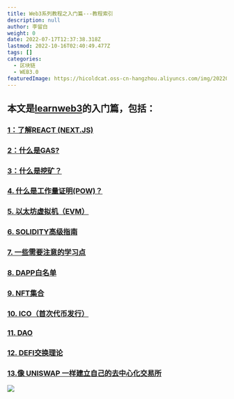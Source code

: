 ```yaml
---
title: Web3系列教程之入门篇---教程索引
description: null
author: 李留白
weight: 0
date: 2022-07-17T12:37:38.318Z
lastmod: 2022-10-16T02:40:49.477Z
tags: []
categories:
  - 区块链
  - WEB3.0
featuredImage: https://hicoldcat.oss-cn-hangzhou.aliyuncs.com/img/20220703215340.png
---
```


## 本文是[learnweb3](https://www.learnweb3.io/)的入门篇，包括：

### [1：了解REACT (NEXT.JS)](https://hicoldcat.com/posts/web3/sophomore-track-1)
### [2：什么是GAS?](https://hicoldcat.com/posts/web3/sophomore-track-2)
### [3：什么是挖矿？](https://hicoldcat.com/posts/web3/sophomore-track-3)
### [4. 什么是工作量证明(POW)？](https://hicoldcat.com/posts/web3/sophomore-track-4)
### [5. 以太坊虚拟机（EVM）](https://hicoldcat.com/posts/web3/sophomore-track-5)
### [6. SOLIDITY高级指南](https://hicoldcat.com/posts/web3/sophomore-track-6)
### [7. 一些需要注意的学习点](https://hicoldcat.com/posts/web3/sophomore-track-7)
### [8. DAPP白名单](https://hicoldcat.com/posts/web3/sophomore-track-8)
### [9. NFT集合](https://hicoldcat.com/posts/web3/sophomore-track-9)
### [10. ICO（首次代币发行）](https://hicoldcat.com/posts/web3/sophomore-track-10/)
### [11. DAO](https://hicoldcat.com/posts/web3/sophomore-track-11/)
### [12. DEFI交换理论](https://hicoldcat.com/posts/web3/sophomore-track-12/)
### [13.像 UNISWAP 一样建立自己的去中心化交易所](https://hicoldcat.com/posts/web3/sophomore-track-13/)

![](https://hicoldcat.oss-cn-hangzhou.aliyuncs.com/img/my.png)
